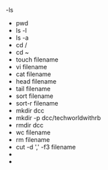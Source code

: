 -ls
- pwd
- ls -l
- ls -a
- cd /
- cd ~
- touch filename
- vi filename
- cat filename
- head filename
- tail filename
- sort filename
- sort-r filename
- mkdir dcc
- mkdir -p dcc/techworldwithrb
- rmdir dcc
- wc filename
- rm filename
- cut -d ',' -f3 filename
- 
- 
